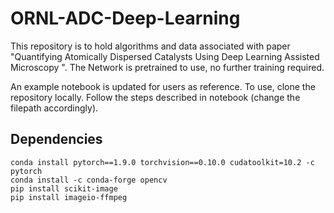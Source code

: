 # ORNL-ADC-Deep-Learning

This repository is to hold algorithms and data associated with paper "Quantifying Atomically Dispersed Catalysts Using Deep Learning Assisted Microscopy
". The Network is pretrained to use, no further training required.

An example notebook is updated for users as reference. To use, clone the repository locally. Follow the steps described in notebook (change the filepath accordingly).

## Dependencies

```
conda install pytorch==1.9.0 torchvision==0.10.0 cudatoolkit=10.2 -c pytorch
conda install -c conda-forge opencv
pip install scikit-image
pip install imageio-ffmpeg
```
